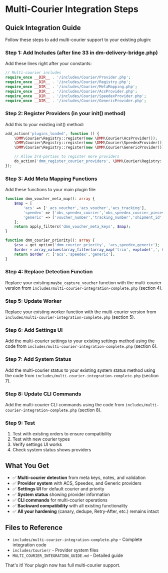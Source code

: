 # Multi-Courier Integration Steps

## Quick Integration Guide

Follow these steps to add multi-courier support to your existing plugin:

### Step 1: Add Includes (after line 33 in dm-delivery-bridge.php)

Add these lines right after your constants:

```php
// Multi-courier includes
require_once __DIR__ . '/includes/Courier/Provider.php';
require_once __DIR__ . '/includes/Courier/Registry.php';
require_once __DIR__ . '/includes/Courier/MetaMapping.php';
require_once __DIR__ . '/includes/Courier/AcsProvider.php';
require_once __DIR__ . '/includes/Courier/SpeedexProvider.php';
require_once __DIR__ . '/includes/Courier/GenericProvider.php';
```

### Step 2: Register Providers (in your init() method)

Add this to your existing init() method:

```php
add_action('plugins_loaded', function () {
    \DMM\Courier\Registry::register(new \DMM\Courier\AcsProvider());
    \DMM\Courier\Registry::register(new \DMM\Courier\SpeedexProvider());
    \DMM\Courier\Registry::register(new \DMM\Courier\GenericProvider());

    // Allow 3rd-parties to register more providers
    do_action('dmm_register_courier_providers', \DMM\Courier\Registry::class);
});
```

### Step 3: Add Meta Mapping Functions

Add these functions to your main plugin file:

```php
function dmm_voucher_meta_map(): array {
    $map = [
        'acs' => ['_acs_voucher','acs_voucher','acs_tracking'],
        'speedex' => ['obs_speedex_courier','obs_speedex_courier_pieces'],
        'generic' => ['voucher_number','tracking_number','shipment_id','_dmm_delivery_shipment_id','courier','shipping_courier'],
    ];
    return apply_filters('dmm_voucher_meta_keys', $map);
}

function dmm_courier_priority(): array {
    $csv = get_option('dmm_courier_priority', 'acs,speedex,generic');
    $order = array_values(array_filter(array_map('trim', explode(',', $csv))));
    return $order ?: ['acs','speedex','generic'];
}
```

### Step 4: Replace Detection Function

Replace your existing `maybe_capture_voucher` function with the multi-courier version from `includes/multi-courier-integration-complete.php` (section 4).

### Step 5: Update Worker

Replace your existing worker function with the multi-courier version from `includes/multi-courier-integration-complete.php` (section 5).

### Step 6: Add Settings UI

Add the multi-courier settings to your existing settings method using the code from `includes/multi-courier-integration-complete.php` (section 6).

### Step 7: Add System Status

Add the multi-courier status to your existing system status method using the code from `includes/multi-courier-integration-complete.php` (section 7).

### Step 8: Update CLI Commands

Add the multi-courier CLI commands using the code from `includes/multi-courier-integration-complete.php` (section 8).

### Step 9: Test

1. Test with existing orders to ensure compatibility
2. Test with new courier types
3. Verify settings UI works
4. Check system status shows providers

## What You Get

- ✅ **Multi-courier detection** from meta keys, notes, and validation
- ✅ **Provider system** with ACS, Speedex, and Generic providers
- ✅ **Settings UI** for default courier and priority
- ✅ **System status** showing provider information
- ✅ **CLI commands** for multi-courier operations
- ✅ **Backward compatibility** with all existing functionality
- ✅ **All your hardening** (canary, dedupe, Retry-After, etc.) remains intact

## Files to Reference

- `includes/multi-courier-integration-complete.php` - Complete integration code
- `includes/Courier/` - Provider system files
- `MULTI_COURIER_INTEGRATION_GUIDE.md` - Detailed guide

That's it! Your plugin now has full multi-courier support.
